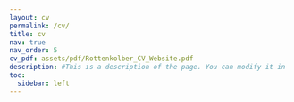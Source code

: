 ```yaml
---
layout: cv
permalink: /cv/
title: cv
nav: true
nav_order: 5
cv_pdf: assets/pdf/Rottenkolber_CV_Website.pdf
description: #This is a description of the page. You can modify it in '_pages/cv.md'. You can also change or remove the top pdf download button.
toc:
  sidebar: left
---
```

